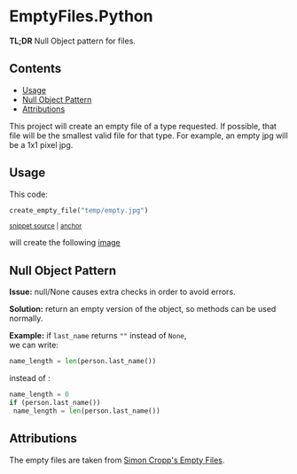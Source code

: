 # EmptyFiles.Python

**TL;DR** Null Object pattern for files. 

<!-- toc -->
## Contents

  * [Usage](#usage)
  * [Null Object Pattern](#null-object-pattern)
  * [Attributions](#attributions)<!-- endToc -->

This project will create an empty file of a type requested. 
If possible, that file will be the smallest valid file for that type. For example, an empty jpg will be a 1x1 pixel jpg.

## Usage
This code:

<!-- snippet: create_empty_jpg -->
<a id='snippet-create_empty_jpg'></a>
```py
create_empty_file("temp/empty.jpg")
```
<sup><a href='/tests/test_empty_files.py#L23-L25' title='Snippet source file'>snippet source</a> | <a href='#snippet-create_empty_jpg' title='Start of snippet'>anchor</a></sup>
<!-- endSnippet -->

will create the following [image](tests/test_empty_files.test_sample.approved.jpg)

## Null Object Pattern
**Issue:** null/None causes extra checks in order to avoid errors.

**Solution:** return an empty version of the object, so methods can be used normally.

**Example:** 
if `last_name` returns `""` instead of `None`,  
we can write:

```python
name_length = len(person.last_name())
```

instead of :

```python 
name_length = 0
if (person.last_name())
 name_length = len(person.last_name()) 
```

## Attributions
The empty files are taken from [Simon Cropp's Empty Files](https://github.com/VerifyTests/EmptyFiles/tree/main/index).
